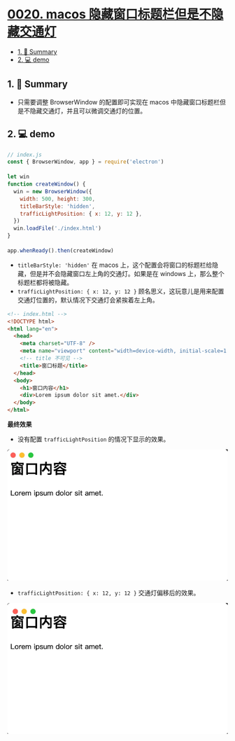 # [0020. macos 隐藏窗口标题栏但是不隐藏交通灯](https://github.com/Tdahuyou/electron/tree/main/0020.%20macos%20%E9%9A%90%E8%97%8F%E7%AA%97%E5%8F%A3%E6%A0%87%E9%A2%98%E6%A0%8F%E4%BD%86%E6%98%AF%E4%B8%8D%E9%9A%90%E8%97%8F%E4%BA%A4%E9%80%9A%E7%81%AF)

<!-- region:toc -->
- [1. 📝 Summary](#1--summary)
- [2. 💻 demo](#2--demo)
<!-- endregion:toc -->
## 1. 📝 Summary
- 只需要调整 BrowserWindow 的配置即可实现在 macos 中隐藏窗口标题栏但是不隐藏交通灯，并且可以微调交通灯的位置。

## 2. 💻 demo

```js
// index.js
const { BrowserWindow, app } = require('electron')

let win
function createWindow() {
  win = new BrowserWindow({
    width: 500, height: 300,
    titleBarStyle: 'hidden',
    trafficLightPosition: { x: 12, y: 12 },
  })
  win.loadFile('./index.html')
}

app.whenReady().then(createWindow)
```

- `titleBarStyle: 'hidden'` 在 macos 上，这个配置会将窗口的标题栏给隐藏，但是并不会隐藏窗口左上角的交通灯。如果是在 windows 上，那么整个标题栏都将被隐藏。
- `trafficLightPosition: { x: 12, y: 12 }` 顾名思义，这玩意儿是用来配置交通灯位置的，默认情况下交通灯会紧挨着左上角。

```html
<!-- index.html -->
<!DOCTYPE html>
<html lang="en">
  <head>
    <meta charset="UTF-8" />
    <meta name="viewport" content="width=device-width, initial-scale=1.0" />
    <!-- title 不可见 -->
    <title>窗口标题</title>
  </head>
  <body>
    <h1>窗口内容</h1>
    <div>Lorem ipsum dolor sit amet.</div>
  </body>
</html>
```

**最终效果**

- 没有配置 `trafficLightPosition` 的情况下显示的效果。

![](md-imgs/2024-10-06-00-46-09.png)

- `trafficLightPosition: { x: 12, y: 12 }` 交通灯偏移后的效果。

![](md-imgs/2024-10-06-00-46-30.png)

